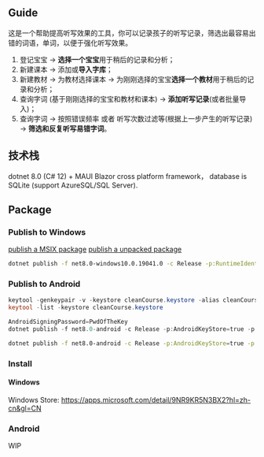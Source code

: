 ﻿## Guide

这是一个帮助提高听写效果的工具，你可以记录孩子的听写记录，筛选出最容易出错的词语，单词，以便于强化听写效果。

1. 登记宝宝 -> **选择一个宝宝**用于稍后的记录和分析；
2. 新建课本 -> 添加或**导入字库**；
3. 新建教材 -> 为教材选择课本 -> 为刚刚选择的宝宝**选择一个教材**用于稍后的记录和分析；
4. 查询字词 (基于刚刚选择的宝宝和教材和课本) -> **添加听写记录**(或者批量导入)；
5. 查询字词 -> 按照错误频率 或者 听写次数过滤等(根据上一步产生的听写记录) -> **筛选和反复听写易错字词**。

## 技术栈

dotnet 8.0 (C# 12) + MAUI Blazor cross platform framework， database is SQLite (support AzureSQL/SQL Server).

## Package

### Publish to Windows
[publish a MSIX package](https://learn.microsoft.com/en-us/dotnet/maui/windows/deployment/publish-cli?view=net-maui-8.0)
[publish a unpacked package](https://learn.microsoft.com/en-us/dotnet/maui/windows/deployment/publish-unpackaged-cli?view=net-maui-8.0)

```bash
dotnet publish -f net8.0-windows10.0.19041.0 -c Release -p:RuntimeIdentifierOverride=win10-x64 --self-contained
```

### Publish to Android

```powershell
keytool -genkeypair -v -keystore cleanCourse.keystore -alias cleanCourseKey -keyalg RSA -keysize 2048 -validity 10000
keytool -list -keystore cleanCourse.keystore

AndroidSigningPassword=PwdOfTheKey
dotnet publish -f net8.0-android -c Release -p:AndroidKeyStore=true -p:AndroidSigningKeyStore=cleanCourse.keystore -p:AndroidSigningKeyAlias=cleanCourseKey -p:AndroidSigningKeyPass=env:AndroidSigningPassword -p:AndroidSigningStorePass=env:AndroidSigningPassword
```

```bash
dotnet publish -f net8.0-android -c Release -p:AndroidKeyStore=true -p:AndroidSigningKeyStore=cleanCourse.keystore -p:AndroidSigningKeyAlias=cleanCourseKey -p:AndroidSigningKeyPass=$AndroidSigningPassword -p:AndroidSigningStorePass=$AndroidSigningPassword

```

### Install

#### Windows

Windows Store: https://apps.microsoft.com/detail/9NR9KR5N3BX2?hl=zh-cn&gl=CN

### Android

WIP